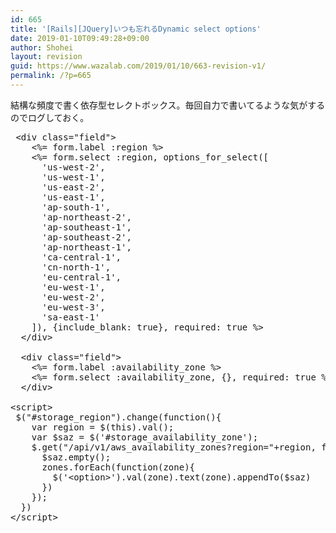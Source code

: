 ```yaml
---
id: 665
title: '[Rails][JQuery]いつも忘れるDynamic select options'
date: 2019-01-10T09:49:28+09:00
author: Shohei
layout: revision
guid: https://www.wazalab.com/2019/01/10/663-revision-v1/
permalink: /?p=665
---
```

結構な頻度で書く依存型セレクトボックス。毎回自力で書いてるような気がするのでログしておく。
 
<pre class="lang:xhtml decode:true " > &lt;div class="field"&gt;
    &lt;%= form.label :region %&gt;
    &lt;%= form.select :region, options_for_select([
      'us-west-2',
      'us-west-1',
      'us-east-2',
      'us-east-1',
      'ap-south-1',
      'ap-northeast-2',
      'ap-southeast-1',
      'ap-southeast-2',
      'ap-northeast-1',
      'ca-central-1',
      'cn-north-1',
      'eu-central-1',
      'eu-west-1',
      'eu-west-2',
      'eu-west-3',
      'sa-east-1'
    ]), {include_blank: true}, required: true %&gt;
  &lt;/div&gt;

  &lt;div class="field"&gt;
    &lt;%= form.label :availability_zone %&gt;
    &lt;%= form.select :availability_zone, {}, required: true %&gt;
  &lt;/div&gt;

&lt;script&gt;
 $("#storage_region").change(function(){
    var region = $(this).val();
    var $saz = $('#storage_availability_zone');
    $.get("/api/v1/aws_availability_zones?region="+region, function(zones){
      $saz.empty();
      zones.forEach(function(zone){
        $('&lt;option&gt;').val(zone).text(zone).appendTo($saz)
      })
    });
  })
&lt;/script&gt;</pre> 
